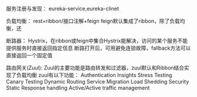 服务注册与发现：
    eureka-service,eureka-clinet
    
负载均衡：
    rest+ribbon/接口注解+feign
    feign默认集成了ribbon，除了负载均衡，还
    
断路器：
    Hystrix，在ribbon或feign中集合Hystrix能解决，访问的某个服务不能提供服务时直接返回指定信息
    断路打开后，可用避免连锁故障，fallback方法可以直接返回一个固定值
    
路由网关(Zuul):
    Zuul的主要功能是路由转发和过滤器，zuul默认和Ribbon结合实现了负载均衡
    zuul有以下功能：
    Authentication
    Insights
    Stress Testing
    Canary Testing
    Dynamic Routing
    Service Migration
    Load Shedding
    Security
    Static Response handling
    Active/Active traffic management